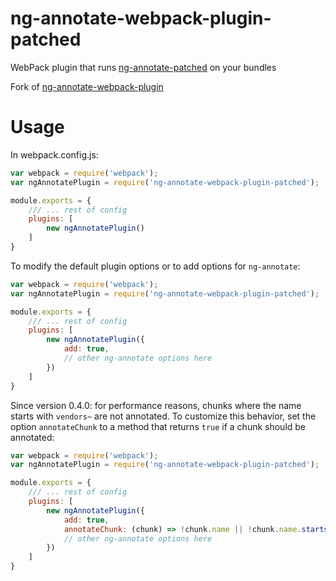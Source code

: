 ng-annotate-webpack-plugin-patched
==========================

WebPack plugin that runs [ng-annotate-patched](https://github.com/bluetech/ng-annotate-patched) on your bundles

Fork of [ng-annotate-webpack-plugin](https://github.com/jeffling/ng-annotate-webpack-plugin)

# Usage
In webpack.config.js:
```javascript
var webpack = require('webpack');
var ngAnnotatePlugin = require('ng-annotate-webpack-plugin-patched');

module.exports = {
    /// ... rest of config
    plugins: [
        new ngAnnotatePlugin()
    ]
}
```
To modify the default plugin options or to add options for `ng-annotate`:
```javascript
var webpack = require('webpack');
var ngAnnotatePlugin = require('ng-annotate-webpack-plugin-patched');

module.exports = {
    /// ... rest of config
    plugins: [
        new ngAnnotatePlugin({
            add: true,
            // other ng-annotate options here
        })
    ]
}
```

Since version 0.4.0: for performance reasons, chunks where the name starts with `vendors~` are not
annotated. To customize this behavior, set the option `annotateChunk` to a method that returns
`true` if a chunk should be annotated:

```javascript
var webpack = require('webpack');
var ngAnnotatePlugin = require('ng-annotate-webpack-plugin-patched');

module.exports = {
    /// ... rest of config
    plugins: [
        new ngAnnotatePlugin({
            add: true,
            annotateChunk: (chunk) => !chunk.name || !chunk.name.startsWith("vendors~"),
            // other ng-annotate options here
        })
    ]
}
```
